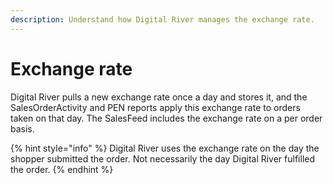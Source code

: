 ```yaml
---
description: Understand how Digital River manages the exchange rate.
---
```


# Exchange rate

Digital River pulls a new exchange rate once a day and stores it, and the SalesOrderActivity and PEN reports apply this exchange rate to orders taken on that day. The SalesFeed includes the exchange rate on a per order basis.

{% hint style="info" %}
Digital River uses the exchange rate on the day the shopper submitted the order. Not necessarily the day Digital River fulfilled the order.
{% endhint %}
